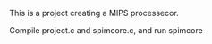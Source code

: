 This is a project creating a MIPS processecor. 

Compile project.c and spimcore.c, and run spimcore
